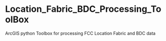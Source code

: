 # Location_Fabric_BDC_Processing_ToolBox
ArcGIS python Toolbox for processing FCC Location Fabric and BDC data
